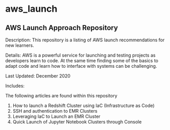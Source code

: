 # aws_launch

## AWS Launch Approach Repository

<p>Description: This repository is a listing of AWS launch recommendations for new learners.</p>

<p> Details: AWS is a powerful service for launching and testing projects as developers learn to code. At the same time finding some of the basics to adapt code and learn how to interface with systems can be challenging. </p>

Last Updated: December 2020

Includes:

<p>The following articles are found within this repository</p>

1. How to launch a Redshift Cluster using IaC (Infrastructure as Code)
2. SSH and authentication to EMR Clusters
3. Leveraging IaC to Launch an EMR Cluster
4. Quick Launch of Jupyter Notebook Clusters through Console

